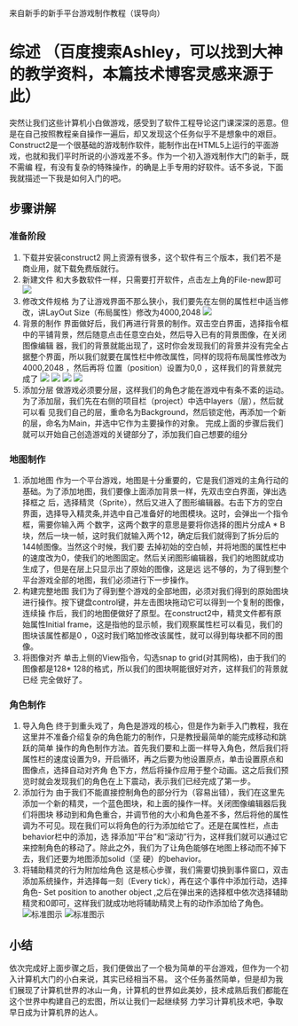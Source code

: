 来自新手的新手平台游戏制作教程（误导向）
# 综述  （百度搜索Ashley，可以找到大神的教学资料，本篇技术博客灵感来源于此）
  突然让我们这些计算机小白做游戏，感受到了软件工程导论这门课深深的恶意。但是在自己按照教程亲自操作一遍后，却又发现这个任务似乎不是想象中的艰巨。 
Construct2是一个很基础的游戏制作软件，能制作出在HTML5上运行的平面游戏，也就和我们平时所说的小游戏差不多。作为一个初入游戏制作大门的新手，既不需编
程，有没有复杂的特殊操作，的确是上手专用的好软件。话不多说，下面我就描述一下我是如何入门的吧。
## 步骤讲解
### 准备阶段
1. 下载并安装construct2  网上资源有很多，这个软件有三个版本，我们若不是商业用，就下载免费版就行。
2. 新建文件  和大多数软件一样，只需要打开软件，点击左上角的File-new即可
![](https://www.scirra.com/images/articles/filenew.png)
3. 修改文件规格  为了让游戏界面不那么狭小，我们要先在左侧的属性栏中适当修改，讲LayOut Size（布局属性）修改为4000,2048
![](https://www.scirra.com/images/articles/layoutsize.png)
4. 背景的制作 界面做好后，我们再进行背景的制作。双击空白界面，选择指令框中的平铺背景，然后随意点击任意空白处，然后导入已有的背景图像，在关闭图像编辑
器，我们的背景就能出现了，这时你会发现我们的背景并没有完全占据整个界面，所以我们就要在属性栏中修改属性，同样的现将布局属性修改为4000,2048 ，然后再将
位置（position）设置为0,0 ，这样我们的背景就完成了
![](https://www.scirra.com/images/articles/tiledbackground.png)
![](https://www.scirra.com/images/articles/loadimagefromfile.png)
![](https://www.scirra.com/images/articles/tiledbgsize.png)
![](https://www.scirra.com/images/articles/tiledplatformerbg.png)
5. 添加分层 做游戏必须要分层，这样我们的角色才能在游戏中有条不紊的运动。为了添加层，我们先在右侧的项目栏（project）中选中layers（层），然后就可以看
见我们自己的层，重命名为Background，然后锁定他，再添加一个新的层，命名为Main，并选中它作为主要操作的对象。
完成上面的步骤后我们就可以开始自己创造游戏的关键部分了，添加我们自己想要的组分
### 地图制作
1. 添加地图 作为一个平台游戏，地图是十分重要的，它是我们游戏的主角行动的基础。为了添加地图，我们要像上面添加背景一样，先双击空白界面，弹出选择框之
后，选择精灵（Sprite），然后又进入了图形编辑器。右击下方的空白界面，选择导入精灵条,并选中自己准备好的地图模块。这时，会弹出一个指令框，需要你输入两
个数字，这两个数字的意思是要将你选择的图片分成A * B块，然后一块一帧，这时我们就输入两个12，确定后我们就得到了拆分后的144帧图像。当然这个时候，我们要
去掉初始的空白帧，并将地图的属性栏中的速度改为0，使我们的地图固定。然后关闭图形编辑器，我们的地图就成功生成了，但是在层上只显示出了原始的图像，这是远
远不够的，为了得到整个平台游戏全部的地图，我们必须进行下一步操作。
2. 构建完整地图 我们为了得到整个游戏的全部地图，必须对我们得到的原始图块进行操作。按下键盘control键，并左击图块拖动它可以得到一个复制的图像，连续操
作后，我们的地图便做好了原型。在construct2中，精灵文件都有原始属性Initial frame，这是指他的显示帧，我们观察属性栏可以看见，我们的图块该属性都是0
，0这时我们略加修改该属性，就可以得到每块都不同的图像。
3. 将图像对齐 单击上侧的View指令，勾选snap to grid(对其网格)，由于我们的图像都是128* 128的格式，所以我们的图块啊能很好对齐，这样我们的背景就已经
完全做好了。
### 角色制作
1. 导入角色 终于到重头戏了，角色是游戏的核心，但是作为新手入门教程，我在这里并不准备介绍复杂的角色能力的制作，只是教授最简单的能完成移动和跳跃的简单
操作的角色制作方法。首先我们要和上面一样导入角色，然后我们将属性栏的速度设置为9，开启循环，再之后要为他设置原点，单击设置原点和图像点，选择自动对齐角
色下方，然后将操作应用于整个动画。这之后我们预览时就会发现我们的角色在上下震动，表示我们已经完成了第一步。
2. 添加行为 由于我们不能直接控制角色的部分行为（容易出错），我们在这里先添加一个新的精灵，一个蓝色图块，和上面的操作一样。关闭图像编辑器后我们将图块
移动到和角色重合，并调节他的大小和角色差不多，然后将他的属性调为不可见。现在我们可以将角色的行为添加给它了。还是在属性栏，点击behavior栏中的添加，选
择添加“平台”和“滚动”行为，这样我们就可以通过它来控制角色的移动了。除此之外，我们为了让角色能够在地图上移动而不掉下去，我们还要为地图添加solid（坚
硬）的behavior。
3. 将辅助精灵的行为附加给角色 这是核心步骤，我们需要切换到事件窗口，双击添加系统操作，并选择每一刻（Every tick），再在这个事件中添加行动，选择角色-
Set position to another object ,之后在弹出来的选择框中依次选择辅助精灵和0即可，这样我们就成功地将辅助精灵上有的动作添加给了角色。
  ![标准图示](https://www.scirra.com/images/articles/setpositionaction.png)
  ![标准图示](https://www.scirra.com/images/articles/setpositionevent.png)
 ## 小结
  依次完成好上面步骤之后，我们便做出了一个极为简单的平台游戏，但作为一个初入计算机大门的小白来说，其实已经相当不易。
这个任务虽然简单，但是却为我们展现了计算机世界的冰山一角，计算机的世界如此美妙，技术成熟后我们都能在这个世界中构建自己的宏图，所以让我们一起继续努
力学习计算机技术吧，争取早日成为计算机界的达人。
